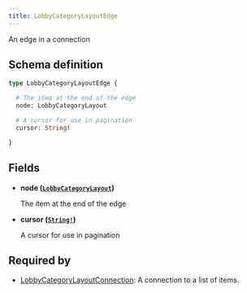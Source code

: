 ```yaml
---
title: LobbyCategoryLayoutEdge
---
```


An edge in a connection

## Schema definition
```graphql
type LobbyCategoryLayoutEdge {

  # The item at the end of the edge
  node: LobbyCategoryLayout

  # A cursor for use in pagination
  cursor: String!

}
```

## Fields

* **node ([`LobbyCategoryLayout`](graphql/schema/lobbycategorylayout.md))**

  The item at the end of the edge

* **cursor ([`String!`](graphql/schema/string.md))**

  A cursor for use in pagination


## Required by
* [LobbyCategoryLayoutConnection](graphql/schema/lobbycategorylayoutconnection.md): A connection to a list of items.
